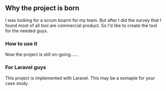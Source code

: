 ## Why the project is born

I was looking for a scrum boarm for my team. But after I did the survey that I found most of all tool are commercial product. So I'd like to create the tool for the needed guys.

### How to use it
Now the project is still on-going......


### For Laravel guys
This project is implemented with Laravel. This may be a exmaple for your case study.
